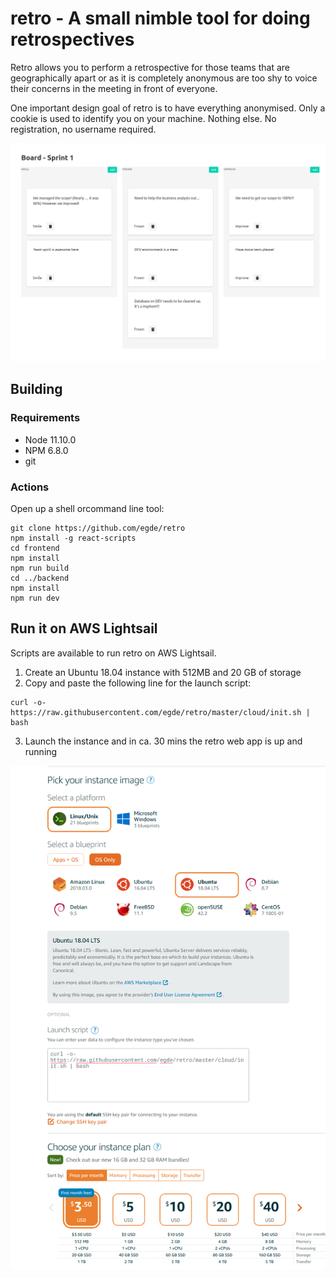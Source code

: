 # retro - A small nimble tool for doing retrospectives

Retro allows you to perform a retrospective for those teams that are geographically apart or as it is completely anonymous are too shy to voice their concerns in the meeting  in front of everyone.

One important design goal of retro is to have everything anonymised. Only a cookie is used to identify you on your machine. Nothing else. No registration, no username required.

![Screenshot of retro web app](https://raw.githubusercontent.com/egde/retro/master/docs/retro-sample.png)

## Building
### Requirements
* Node 11.10.0
* NPM 6.8.0
* git

### Actions
Open up a shell orcommand line tool:
```
git clone https://github.com/egde/retro
npm install -g react-scripts
cd frontend
npm install
npm run build
cd ../backend
npm install
npm run dev
```

## Run it on AWS Lightsail
Scripts are available to run retro on AWS Lightsail.

1. Create an Ubuntu 18.04 instance with 512MB and 20 GB of storage
2. Copy and paste the following line for the launch script:
```
curl -o- https://raw.githubusercontent.com/egde/retro/master/cloud/init.sh | bash
```
3. Launch the instance and in ca. 30 mins the retro web app is up and running

![AWS Lightsail Configuration](https://raw.githubusercontent.com/egde/retro/master/docs/aws-lightsail-setup.png)
